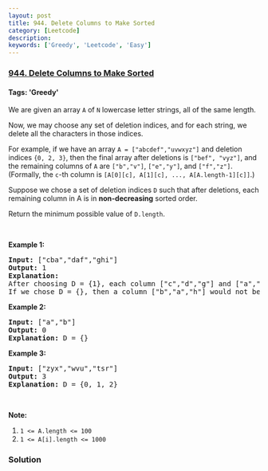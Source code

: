 ```yaml
---
layout: post
title: 944. Delete Columns to Make Sorted
category: [Leetcode]
description: 
keywords: ['Greedy', 'Leetcode', 'Easy']
---
```

### [944. Delete Columns to Make Sorted](https://leetcode.com/problems/delete-columns-to-make-sorted)

#### Tags: 'Greedy'

<div class="content__u3I1 question-content__JfgR"><div><p>We are given an array <code>A</code> of <code>N</code> lowercase letter strings, all of the same length.</p>
<p>Now, we may choose any set of deletion indices, and for each string, we delete all the characters in those indices.</p>
<p>For example, if we have an array <code>A = ["</code><code>abcdef</code><code>","uvwxyz"]</code> and deletion indices <code>{0, 2, 3}</code>, then the final array after deletions is <code>["bef", "vyz"]</code>, and the remaining columns of <code>A</code> are <code>["b"</code><code>,"</code><code>v"]</code>, <code>["e","y"]</code>, and <code>["f","z"]</code>.  (Formally, the <code>c</code>-th column is <code>[A[0][c], A[1][c], ..., A[A.length-1][c]]</code>.)</p>
<p>Suppose we chose a set of deletion indices <code>D</code> such that after deletions, each remaining column in A is in <strong>non-decreasing</strong> sorted order.</p>
<p>Return the minimum possible value of <code>D.length</code>.</p>
<p> </p>
<div>
<p><strong>Example 1:</strong></p>
<pre><strong>Input: </strong><span id="example-input-1-1">["cba","daf","ghi"]</span>
<strong>Output: </strong><span id="example-output-1">1</span>
<strong>Explanation: </strong>
After choosing D = {1}, each column ["c","d","g"] and ["a","f","i"] are in non-decreasing sorted order.
If we chose D = {}, then a column ["b","a","h"] would not be in non-decreasing sorted order.
</pre>
<div>
<p><strong>Example 2:</strong></p>
<pre><strong>Input: </strong><span id="example-input-2-1">["a","b"]</span>
<strong>Output: </strong><span id="example-output-2">0</span>
<strong>Explanation: </strong>D = {}
</pre>
<div>
<p><strong>Example 3:</strong></p>
<pre><strong>Input: </strong><span id="example-input-3-1">["zyx","wvu","tsr"]</span>
<strong>Output: </strong><span id="example-output-3">3</span>
<strong>Explanation: </strong>D = {0, 1, 2}
</pre>
<p> </p>
<p><strong><span>Note:</span></strong></p>
<ol>
<li><code>1 &lt;= A.length &lt;= 100</code></li>
<li><code>1 &lt;= A[i].length &lt;= 1000</code></li>
</ol>
</div>
</div>
</div>
</div></div>

### Solution
